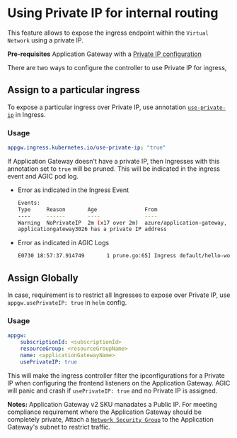 # Using Private IP for internal routing

This feature allows to expose the ingress endpoint within the `Virtual Network` using a private IP.

**Pre-requisites**
Application Gateway with a [Private IP configuration](https://docs.microsoft.com/en-us/azure/application-gateway/configure-application-gateway-with-private-frontend-ip)

There are two ways to configure the controller to use Private IP for ingress,

## Assign to a particular ingress
To expose a particular ingress over Private IP, use annotation [`use-private-ip`](../annotations.md#use-private-ip) in Ingress.

### Usage
```yaml
appgw.ingress.kubernetes.io/use-private-ip: "true"
```

If Application Gateway doesn't have a private IP, then Ingresses with this annotation set to `true` will be pruned. This will be indicated in the ingress event and AGIC pod log.

* Error as indicated in the Ingress Event

    ```bash
    Events:
    Type     Reason       Age               From                                                                     Message
    ----     ------       ----              ----                                                                     -------
    Warning  NoPrivateIP  2m (x17 over 2m)  azure/application-gateway, prod-ingress-azure-5c9b6fcd4-bctcb  Ingress default/hello-world-ingress requires Application Gateway 
    applicationgateway3026 has a private IP address
    ```

* Error as indicated in AGIC Logs

    ```bash
    E0730 18:57:37.914749       1 prune.go:65] Ingress default/hello-world-ingress requires Application Gateway applicationgateway3026 has a private IP address
    ```


## Assign Globally
In case, requirement is to restrict all Ingresses to expose over Private IP, use `appgw.usePrivateIP: true` in `helm` config.

### Usage
```yaml
appgw:
    subscriptionId: <subscriptionId>
    resourceGroup: <resourceGroupName>
    name: <applicationGatewayName>
    usePrivateIP: true
```

This will make the ingress controller filter the ipconfigurations for a Private IP when configuring the frontend listeners on the Application Gateway.
AGIC will panic and crash if `usePrivateIP: true` and no Private IP is assigned.

**Notes:**
Application Gateway v2 SKU manadates a Public IP. For meeting compliance requirement where the Application Gateway should be completely private, Attach a [`Network Security Group`](https://docs.microsoft.com/en-us/azure/virtual-network/security-overview) to the Application Gateway's subnet to restrict traffic.
